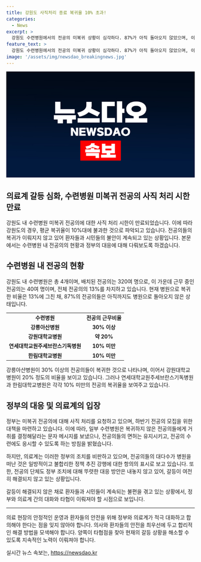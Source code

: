 ```yaml
---
title: 강원도 사직처리 종료 복귀율 10% 초과!
categories:
  - News
excerpt: >
  강원도 수련병원에서의 전공의 미복귀 상황이 심각하다. 87%가 아직 돌아오지 않았으며, 이에 따라 정부는 사직 처리하라는 지침을 내린 상태다. 수련병원은 복귀하지 않은 전공의에게 거취 결정을 요청하는 문자 메시지를 발송하기로 했지만, 면허는 유지되며 응시도 가능하다. 의료계는 정부를 비판하고, 전공의 단체는 대응 방안을 내놓지 않고 있어 갈등은 여전히 해결책을 찾지 못하고 있는 상황이다.
feature_text: >
  강원도 수련병원에서의 전공의 미복귀 상황이 심각하다. 87%가 아직 돌아오지 않았으며, 이에 따라 정부는 사직 처리하라는 지침을 내린 상태다. 수련병원은 복귀하지 않은 전공의에게 거취 결정을 요청하는 문자 메시지를 발송하기로 했지만, 면허는 유지되며 응시도 가능하다. 의료계는 정부를 비판하고, 전공의 단체는 대응 방안을 내놓지 않고 있어 갈등은 여전히 해결책을 찾지 못하고 있는 상황이다.
image: '/assets/img/newsdao_breakingnews.jpg'
---
```


<p><img src="/assets/img/newsdao_breakingnews.jpg" alt="bookingtag 속보" /></p>

<h2>의료계 갈등 심화, 수련병원 미복귀 전공의 사직 처리 시한 만료</h2>

<p data-ke-size="size16">강원도 내 수련병원 미복귀 전공의에 대한 사직 처리 시한이 만료되었습니다. 이에 따라 강원도의 경우, 평균 복귀율이 10%대에 불과한 것으로 파악되고 있습니다. 전공의들의 복귀가 이뤄지지 않고 있어 환자들과 시민들의 불안이 계속되고 있는 상황입니다. 본문에서는 수련병원 내 전공의의 현황과 정부의 대응에 대해 다뤄보도록 하겠습니다.</p>

<h2>수련병원 내 전공의 현황</h2>

<p data-ke-size="size16">강원도 내 수련병원은 총 4개이며, 배치된 전공의는 320여 명으로, 이 가운데 근무 중인 전공의는 40여 명이며, 전체 전공의의 13%를 차지하고 있습니다. 현재 병원으로 복귀한 비율은 13%에 그친 채, 87%의 전공의들은 아직까지도 병원으로 돌아오지 않은 상태입니다.</p>

<table>
    <tr>
        <td style="text-align: center; height: 17px;"><b>수련병원</b></td>
        <td style="text-align: center; height: 17px;"><b>전공의 근무비율</b></td>
    </tr>
    <tr>
        <td style="text-align: center; height: 17px;"><b>강릉아산병원</b></td>
        <td style="text-align: center; height: 17px;"><b>30% 이상</b></td>
    </tr>
    <tr>
        <td style="text-align: center; height: 17px;"><b>강원대학교병원</b></td>
        <td style="text-align: center; height: 17px;"><b>약 20%</b></td>
    </tr>
    <tr>
        <td style="text-align: center; height: 17px;"><b>연세대학교원주세브란스기독병원</b></td>
        <td style="text-align: center; height: 17px;"><b>10% 미만</b></td>
    </tr>
    <tr>
        <td style="text-align: center; height: 17px;"><b>한림대학교병원</b></td>
        <td style="text-align: center; height: 17px;"><b>10% 미만</b></td>
    </tr>
</table>

<p data-ke-size="size16">강릉아산병원이 30% 이상의 전공의들이 복귀한 것으로 나타나며, 이어서 강원대학교병원이 20% 정도의 비율을 보이고 있습니다. 그러나 연세대학교원주세브란스기독병원과 한림대학교병원은 각각 10% 미만의 전공의 복귀율을 보여주고 있습니다.</p>

<h2>정부의 대응 및 의료계의 입장</h2>

<p data-ke-size="size16">정부는 미복귀 전공의에 대해 사직 처리를 요청하고 있으며, 하반기 전공의 모집을 위한 대책을 마련하고 있습니다. 이에 따라, 일부 수련병원은 복귀하지 않은 전공의들에게 거취를 결정해달라는 문자 메시지를 보냈으나, 전공의들의 면허는 유지시키고, 전공의 수련에도 응시할 수 있도록 하는 방침을 밝혔습니다.</p>

<p data-ke-size="size16">하지만, 의료계는 이러한 정부의 조치를 비판하고 있으며, 전공의들의 대다수가 병원을 떠난 것은 일방적이고 불합리한 정책 추진 강행에 대한 항의의 표시로 보고 있습니다. 또한, 전공의 단체도 정부 조치에 대해 뚜렷한 대응 방안은 내놓지 않고 있어, 갈등이 여전히 해결되지 않고 있는 상황입니다.</p>

<p data-ke-size="size16">갈등이 해결되지 않은 채로 환자들과 시민들이 계속되는 불편을 겪고 있는 상황에서, 정부와 의료계 간의 대화와 타협이 이뤄져야 할 시점으로 보입니다.</p>

<hr>

<p data-ke-size="size16">의료 현장의 안정적인 운영과 환자들의 안전을 위해 정부와 의료계가 적극 대화하고 합의해야 한다는 점을 잊지 않아야 합니다. 의사와 환자들의 안전을 최우선에 두고 합리적인 해결 방법을 모색해야 합니다. 양쪽이 타협점을 찾아 현재의 갈등 상황을 해소할 수 있도록 지속적인 노력이 이뤄져야 합니다.</p>
실시간 뉴스 속보는, <a href="https://newsdao.kr" rel="dofollow">https://newsdao.kr</a>


